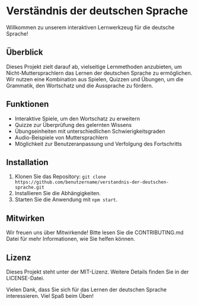 # Verständnis der deutschen Sprache

Willkommen zu unserem interaktiven Lernwerkzeug für die deutsche Sprache!

## Überblick
Dieses Projekt zielt darauf ab, vielseitige Lernmethoden anzubieten, um Nicht-Muttersprachlern das Lernen der deutschen Sprache zu ermöglichen. Wir nutzen eine Kombination aus Spielen, Quizzen und Übungen, um die Grammatik, den Wortschatz und die Aussprache zu fördern.

## Funktionen
- Interaktive Spiele, um den Wortschatz zu erweitern
- Quizze zur Überprüfung des gelernten Wissens
- Übungseinheiten mit unterschiedlichen Schwierigkeitsgraden
- Audio-Beispiele von Muttersprachlern
- Möglichkeit zur Benutzeranpassung und Verfolgung des Fortschritts

## Installation
1. Klonen Sie das Repository: `git clone https://github.com/benutzername/verstandnis-der-deutschen-sprache.git`
2. Installieren Sie die Abhängigkeiten.
3. Starten Sie die Anwendung mit `npm start`.

## Mitwirken
Wir freuen uns über Mitwirkende! Bitte lesen Sie die CONTRIBUTING.md Datei für mehr Informationen, wie Sie helfen können.

## Lizenz
Dieses Projekt steht unter der MIT-Lizenz. Weitere Details finden Sie in der LICENSE-Datei.

Vielen Dank, dass Sie sich für das Lernen der deutschen Sprache interessieren. Viel Spaß beim Üben!
